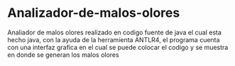 # Analizador-de-malos-olores
Analiador de malos olores realizado en codigo fuente de java el cual esta hecho java, con la ayuda de la herramienta ANTLR4, el programa cuenta con una interfaz grafica en el cual se puede colocar el codigo y se muestra en donde se generan los malos olores
